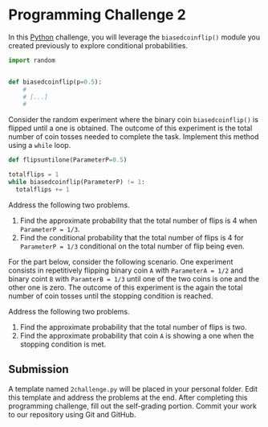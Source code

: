 # Programming Challenge 2

In this [Python](https://www.python.org) challenge, you will leverage the `biasedcoinflip()` module you created previously to explore conditional probabilities.

```python
import random


def biasedcoinflip(p=0.5):
    #
    # [...]
    #
```

Consider the random experiment where the binary coin `biasedcoinflip()` is flipped until a one is obtained.
The outcome of this experiment is the total number of coin tosses needed to complete the task.
Implement this method using a `while` loop.

```python
def flipsuntilone(ParameterP=0.5)

totalflips = 1
while biasedcoinflip(ParameterP) != 1:
  totalflips += 1
```

Address the following two problems.

1. Find the approximate probability that the total number of flips is 4 when `ParameterP = 1/3`.
2. Find the conditional probability that the total number of flips is 4 for `ParameterP = 1/3` conditional on the total number of flip being even.


For the part below, consider the following scenario.
One experiment consists in repetitively flipping binary coin `A` with `ParameterA = 1/2` and binary coint `B` with `ParamterB = 1/3` until one of the two coins is one and the other one is zero.
The outcome of this experiment is the again the total number of coin tosses until the stopping condition is reached.

Address the following two problems.

1. Find the approximate probability that the total number of flips is two.
2. Find the approximate probability that coin `A` is showing a one when the stopping condition is met.


## Submission

A template named `2challenge.py` will be placed in your personal folder.
Edit this template and address the problems at the end.
After completing this programming challenge, fill out the self-grading portion.
Commit your work to our repository using Git and GitHub.

